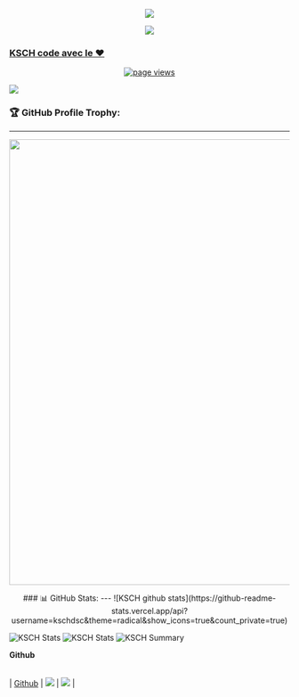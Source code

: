 <p align="center">
<a href="https://discord.gg/ujvDEZYApB">
<img src="https://media.discordapp.net/attachments/1023247620300349541/1023954193356177458/28a41175eb4e13ec82c7b644c362019a.png"
</a>
</p>

<p align="center">
<a href="https://discord.gg/ujvDEZYApB">
<img src="https://lanyard.cnrad.dev/api/1021383297554731060?hideTimestamp=false&hideBadges=false&idleMessage=Work%20on%20Discord%20CapingTeam"
</a>
</p>

  
  ### KSCH code avec le ❤️
<a href="https://github.com/kschdsc">
  <p align="center">
    <img src="https://komarev.com/ghpvc/?username=kschdsc" alt="page views" />
    </p>
  </a>
  <a href="https://github.com/kschdsc">
  <img src="https://img.shields.io/github/followers/kschdsckschdsc.svg?style=social&label=Follow&maxAge=2592000">
    </a>


### 🏆 GitHub Profile Trophy:
---
<a href="https://github.com/kschdsc/github-profile-trophy">
  <p align="center">
  <img width=800 src="https://github-profile-trophy.vercel.app/?username=kschdsc&column=8&theme=radical&no-frame=true&no-bg=true"/>
    </p>
</a>

<p align="center">
### 📊 GitHub Stats:
---
![KSCH github stats](https://github-readme-stats.vercel.app/api?username=kschdsc&theme=radical&show_icons=true&count_private=true)

![KSCH Stats](https://github-profile-summary-cards.vercel.app/api/cards/repos-per-language?username=kschdsc&theme=solarized_dark)
![KSCH Stats](https://github-profile-summary-cards.vercel.app/api/cards/most-commit-language?username=kschdsc&theme=solarized_dark)
![KSCH Summary](https://github-profile-summary-cards.vercel.app/api/cards/profile-details?username=kschdsc&theme=solarized_dark)
 </p>



**Github**

|                                                                                                                     |                                                               |                                                                |
| ------------------------------------------------------------------------------------------------------------------- | ------------------------------------------------------------: | -------------------------------------------------------------: |
  
| [Github](https://poll.fizzy.wtf/vote?kschdsc.github_gitlab=yes&redirect=https://github.com/kschdsckschdsc/poll%23poll) | ![](https://poll.fizzy.wtf/show?kschdsc.github_gitlab=yes) | ![](https://poll.fizzy.wtf/count?kschdsc.github_gitlab=yes) |

